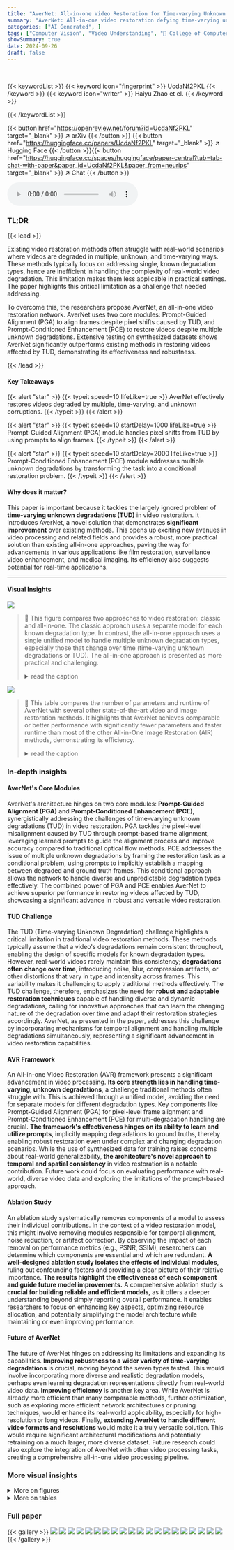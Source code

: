 ```yaml
---
title: "AverNet: All-in-one Video Restoration for Time-varying Unknown Degradations"
summary: "AverNet: All-in-one video restoration defying time-varying unknown degradations."
categories: ["AI Generated", ]
tags: ["Computer Vision", "Video Understanding", "🏢 College of Computer Science, Sichuan University, China",]
showSummary: true
date: 2024-09-26
draft: false
---
```


<br>

{{< keywordList >}}
{{< keyword icon="fingerprint" >}} UcdaNf2PKL {{< /keyword >}}
{{< keyword icon="writer" >}} Haiyu Zhao et el. {{< /keyword >}}
 
{{< /keywordList >}}

{{< button href="https://openreview.net/forum?id=UcdaNf2PKL" target="_blank" >}}
↗ arXiv
{{< /button >}}
{{< button href="https://huggingface.co/papers/UcdaNf2PKL" target="_blank" >}}
↗ Hugging Face
{{< /button >}}{{< button href="https://huggingface.co/spaces/huggingface/paper-central?tab=tab-chat-with-paper&paper_id=UcdaNf2PKL&paper_from=neurips" target="_blank" >}}
↗ Chat
{{< /button >}}




<audio controls>
    <source src="https://ai-paper-reviewer.com/UcdaNf2PKL/podcast.wav" type="audio/wav">
    Your browser does not support the audio element.
</audio>


### TL;DR


{{< lead >}}

Existing video restoration methods often struggle with real-world scenarios where videos are degraded in multiple, unknown, and time-varying ways.  These methods typically focus on addressing single, known degradation types, hence are inefficient in handling the complexity of real-world video degradation. This limitation makes them less applicable in practical settings.  The paper highlights this critical limitation as a challenge that needed addressing.

To overcome this, the researchers propose AverNet, an all-in-one video restoration network. AverNet uses two core modules: Prompt-Guided Alignment (PGA) to align frames despite pixel shifts caused by TUD, and Prompt-Conditioned Enhancement (PCE) to restore videos despite multiple unknown degradations.  Extensive testing on synthesized datasets shows AverNet significantly outperforms existing methods in restoring videos affected by TUD, demonstrating its effectiveness and robustness.

{{< /lead >}}


#### Key Takeaways

{{< alert "star" >}}
{{< typeit speed=10 lifeLike=true >}} AverNet effectively restores videos degraded by multiple, time-varying, and unknown corruptions. {{< /typeit >}}
{{< /alert >}}

{{< alert "star" >}}
{{< typeit speed=10 startDelay=1000 lifeLike=true >}} Prompt-Guided Alignment (PGA) module handles pixel shifts from TUD by using prompts to align frames. {{< /typeit >}}
{{< /alert >}}

{{< alert "star" >}}
{{< typeit speed=10 startDelay=2000 lifeLike=true >}} Prompt-Conditioned Enhancement (PCE) module addresses multiple unknown degradations by transforming the task into a conditional restoration problem. {{< /typeit >}}
{{< /alert >}}

#### Why does it matter?
This paper is important because it tackles the largely ignored problem of **time-varying unknown degradations (TUD)** in video restoration.  It introduces AverNet, a novel solution that demonstrates **significant improvement** over existing methods.  This opens up exciting new avenues in video processing and related fields and provides a robust, more practical solution than existing all-in-one approaches, paving the way for advancements in various applications like film restoration, surveillance video enhancement, and medical imaging. Its efficiency also suggests potential for real-time applications.

------
#### Visual Insights



![](https://ai-paper-reviewer.com/UcdaNf2PKL/figures_1_1.jpg)

> 🔼 This figure compares two approaches to video restoration: classic and all-in-one.  The classic approach uses a separate model for each known degradation type. In contrast, the all-in-one approach uses a single unified model to handle multiple unknown degradation types, especially those that change over time (time-varying unknown degradations or TUD). The all-in-one approach is presented as more practical and challenging.
> <details>
> <summary>read the caption</summary>
> Figure 1: Illustration of classic and all-in-one video restoration. (a) aims to develop a specific model for each degradation to handle the corrupted video, assuming that the degradation types and levels are the same and known for all frames. In contrast, (b) intends to handle videos containing time-varying unknown degradations through a unified model, which is more practical and challenging.
> </details>





![](https://ai-paper-reviewer.com/UcdaNf2PKL/tables_6_1.jpg)

> 🔼 This table compares the number of parameters and runtime of AverNet with several other state-of-the-art video and image restoration methods.  It highlights that AverNet achieves comparable or better performance with significantly fewer parameters and faster runtime than most of the other All-in-One Image Restoration (AIR) methods, demonstrating its efficiency.
> <details>
> <summary>read the caption</summary>
> Table 1: Comparisons on parameters and runtime. From the table, one could observe that our method is more efficient than most AIR methods.
> </details>





### In-depth insights


#### AverNet's Core Modules
AverNet's architecture hinges on two core modules: **Prompt-Guided Alignment (PGA)** and **Prompt-Conditioned Enhancement (PCE)**, synergistically addressing the challenges of time-varying unknown degradations (TUD) in video restoration.  PGA tackles the pixel-level misalignment caused by TUD through prompt-based frame alignment, leveraging learned prompts to guide the alignment process and improve accuracy compared to traditional optical flow methods.  PCE addresses the issue of multiple unknown degradations by framing the restoration task as a conditional problem, using prompts to implicitly establish a mapping between degraded and ground truth frames.  This conditional approach allows the network to handle diverse and unpredictable degradation types effectively. The combined power of PGA and PCE enables AverNet to achieve superior performance in restoring videos affected by TUD, showcasing a significant advance in robust and versatile video restoration.

#### TUD Challenge
The TUD (Time-varying Unknown Degradation) challenge highlights a critical limitation in traditional video restoration methods.  These methods typically assume that a video's degradations remain consistent throughout, enabling the design of specific models for known degradation types.  However, real-world videos rarely maintain this consistency; **degradations often change over time**, introducing noise, blur, compression artifacts, or other distortions that vary in type and intensity across frames. This variability makes it challenging to apply traditional methods effectively.  The TUD challenge, therefore, emphasizes the need for **robust and adaptable restoration techniques** capable of handling diverse and dynamic degradations, calling for innovative approaches that can learn the changing nature of the degradation over time and adapt their restoration strategies accordingly.  AverNet, as presented in the paper, addresses this challenge by incorporating mechanisms for temporal alignment and handling multiple degradations simultaneously, representing a significant advancement in video restoration capabilities.

#### AVR Framework
An All-in-one Video Restoration (AVR) framework presents a significant advancement in video processing.  **Its core strength lies in handling time-varying, unknown degradations**, a challenge traditional methods often struggle with.  This is achieved through a unified model, avoiding the need for separate models for different degradation types.  Key components like Prompt-Guided Alignment (PGA) for pixel-level frame alignment and Prompt-Conditioned Enhancement (PCE) for multi-degradation handling are crucial.  **The framework's effectiveness hinges on its ability to learn and utilize prompts**, implicitly mapping degradations to ground truths, thereby enabling robust restoration even under complex and changing degradation scenarios.  While the use of synthesized data for training raises concerns about real-world generalizability, **the architecture's novel approach to temporal and spatial consistency** in video restoration is a notable contribution. Future work could focus on evaluating performance with real-world, diverse video data and exploring the limitations of the prompt-based approach.

#### Ablation Study
An ablation study systematically removes components of a model to assess their individual contributions.  In the context of a video restoration model, this might involve removing modules responsible for temporal alignment, noise reduction, or artifact correction. By observing the impact of each removal on performance metrics (e.g., PSNR, SSIM), researchers can determine which components are essential and which are redundant.  **A well-designed ablation study isolates the effects of individual modules**, ruling out confounding factors and providing a clear picture of their relative importance. **The results highlight the effectiveness of each component and guide future model improvements.**  A comprehensive ablation study is **crucial for building reliable and efficient models**, as it offers a deeper understanding beyond simply reporting overall performance.  It enables researchers to focus on enhancing key aspects, optimizing resource allocation, and potentially simplifying the model architecture while maintaining or even improving performance.

#### Future of AverNet
The future of AverNet hinges on addressing its limitations and expanding its capabilities.  **Improving robustness to a wider variety of time-varying degradations** is crucial, moving beyond the seven types tested. This would involve incorporating more diverse and realistic degradation models, perhaps even learning degradation representations directly from real-world video data.  **Improving efficiency** is another key area. While AverNet is already more efficient than many comparable methods, further optimization, such as exploring more efficient network architectures or pruning techniques, would enhance its real-world applicability, especially for high-resolution or long videos.  Finally, **extending AverNet to handle different video formats and resolutions** would make it a truly versatile solution. This would require significant architectural modifications and potentially retraining on a much larger, more diverse dataset.  Future research could also explore the integration of AverNet with other video processing tasks, creating a comprehensive all-in-one video processing pipeline.


### More visual insights

<details>
<summary>More on figures
</summary>


![](https://ai-paper-reviewer.com/UcdaNf2PKL/figures_2_1.jpg)

> 🔼 This figure shows how time-varying degradations affect pixel alignment in video frames.  The optical flow (movement of pixels between frames) is calculated for clean frames, noisy frames with static degradations, and noisy frames with dynamic degradations. The arrows represent the calculated optical flow vectors.  The results show that time-varying degradations result in a larger and more complex pixel shift compared to time-invariant degradations. This highlights the difficulty of aligning frames with dynamic degradation, making it a significant challenge for video restoration.
> <details>
> <summary>read the caption</summary>
> Figure 2: Illustration of the pixel shift issue. We compute the optical flow between two consecutive frames with time-invariant and time-varying degradations. Several directional vectors are visualized as red arrows to indicate the estimated pixel alignments between the two frames. One could observe that time-varying degradations lead to less accurate estimations compared to time-invariant degradations, causing a larger and more complex pixel shift after alignment.
> </details>



![](https://ai-paper-reviewer.com/UcdaNf2PKL/figures_3_1.jpg)

> 🔼 This figure presents the overall architecture of AverNet, which is composed of propagation blocks.  Each block includes two core modules:  Prompt-Guided Alignment (PGA) and Prompt-Conditioned Enhancement (PCE). The PGA module aligns features across frames affected by time-varying degradations using prompt-guided deformable convolutions. The PCE module enhances features of the current frame with unknown degradations, also using prompts.  A Prompt Generation & Integration (PGI) module generates and integrates input-conditioned prompts to guide both PGA and PCE.
> <details>
> <summary>read the caption</summary>
> Figure 3: Architecture overview. (a) Overall architecture of our AverNet, which is mainly composed of propagation blocks. Each block consists of a (b) PGA module for spatially aligning features across frames with time-varying degradations, and a (c) PCE module for enhancing the features of current frame with unknown degradations. (d) PGI modules endow PGA and PCE with the capacity of conditioning on degradations by means of input-conditioned prompts. For simplicity, the superscripts j in (b) are omitted. In (c), the past feature is from the last time of propagation, and Ik refers to the indices of key frames.
> </details>



![](https://ai-paper-reviewer.com/UcdaNf2PKL/figures_7_1.jpg)

> 🔼 This figure compares the video restoration results of several methods on the 'tractor' video from the DAVIS-test dataset, where the degradation variation interval is 12 frames. The methods include WDiffusion, TransWeather, AirNet, PromptIR, BasicVSR++, Shift-Net, RVRT, and AverNet (the proposed method).  The ground truth (GT) is also shown for comparison. The figure visually demonstrates that AverNet produces significantly clearer results with fewer artifacts compared to the other methods, showing its effectiveness in recovering videos from time-varying unknown degradations.
> <details>
> <summary>read the caption</summary>
> Figure 4: Qualitative results on the 'tractor' video from DAVIS-test (t = 12), from which one could observe that existing methods leave residual noise or artifacts in the results. In contrast, our method obtains clearer results that are closer to GT.
> </details>



![](https://ai-paper-reviewer.com/UcdaNf2PKL/figures_8_1.jpg)

> 🔼 This figure shows a qualitative comparison of video restoration results on the 'tractor' video from the DAVIS-test dataset, where the time-varying degradation interval is set to 12.  It compares the results of several state-of-the-art methods (WDiffusion, TransWeather, AirNet, PromptIR, BasicVSR++, Shift-Net, RVRT) against the proposed AverNet and the ground truth (GT).  The results highlight AverNet's ability to produce clearer results with fewer artifacts and noise compared to the other methods, demonstrating its effectiveness in restoring videos with time-varying unknown degradations.
> <details>
> <summary>read the caption</summary>
> Figure 4: Qualitative results on the 'tractor' video from DAVIS-test (t = 12), from which one could observe that existing methods leave residual noise or artifacts in the results. In contrast, our method obtains clearer results that are closer to GT.
> </details>



![](https://ai-paper-reviewer.com/UcdaNf2PKL/figures_14_1.jpg)

> 🔼 This figure compares the video restoration results of different methods on the 'tractor' video from the DAVIS-test dataset. The variation interval (t) is set to 12.  The figure shows that existing methods (WDiffusion, TransWeather, AirNet, PromptIR, BasicVSR++, Shift-Net, and RVRT) produce results with noticeable artifacts and residual noise. In contrast, the proposed AverNet method achieves cleaner results that are closer to the ground truth (GT).
> <details>
> <summary>read the caption</summary>
> Figure 4: Qualitative results on the 'tractor' video from DAVIS-test (t = 12), from which one could observe that existing methods leave residual noise or artifacts in the results. In contrast, our method obtains clearer results that are closer to GT.
> </details>



![](https://ai-paper-reviewer.com/UcdaNf2PKL/figures_14_2.jpg)

> 🔼 This figure compares the video restoration results of different methods on the 'tractor' video from the DAVIS-test dataset, using a time-varying degradation interval (t=12).  The figure shows that existing methods like WDiffusion, TransWeather, AirNet, PromptIR, BasicVSR++, Shift-Net, and RVRT all exhibit artifacts, noise, or other issues in their restorations. In contrast, the proposed AverNet method produces a cleaner result that is much closer to the ground truth (GT). This demonstrates the effectiveness of AverNet in handling time-varying unknown degradations.
> <details>
> <summary>read the caption</summary>
> Figure 4: Qualitative results on the 'tractor' video from DAVIS-test (t = 12), from which one could observe that existing methods leave residual noise or artifacts in the results. In contrast, our method obtains clearer results that are closer to GT.
> </details>



![](https://ai-paper-reviewer.com/UcdaNf2PKL/figures_14_3.jpg)

> 🔼 This figure shows a comparison of video restoration results on the 'subway' video clip from the DAVIS-test dataset.  The video was degraded with a combination of noise and blur.  The results from several state-of-the-art video restoration methods are presented, alongside the ground truth. AverNet, the proposed method, provides significantly clearer and more detailed results compared to other methods.
> <details>
> <summary>read the caption</summary>
> Figure 8: Qualitative results on the 'subway' video from DAVIS-test in the noise&blur degradation combination, from which one could observe that the results of existing methods are blurry. In contrast, the results of our method have clearer outlines and tones that are more similar to the GT.
> </details>



</details>




<details>
<summary>More on tables
</summary>


![](https://ai-paper-reviewer.com/UcdaNf2PKL/tables_7_1.jpg)
> 🔼 This table presents a quantitative comparison of the proposed AverNet model against several state-of-the-art video and image restoration methods.  The comparison is performed on six different test sets, each characterized by a varying interval (t) of degradation variations within the video sequences.  The results are reported in terms of PSNR and SSIM metrics, highlighting the superior performance of AverNet across all test sets and variation intervals.
> <details>
> <summary>read the caption</summary>
> Table 2: Quantitative results compared to state-of-the-art methods on test sets with various variation intervals. t is the interval of degradation variations in the frame sequences. The best outcomes are highlighted in bold. From the table, one could observe that our method almost outperforms other methods on all test sets.
> </details>

![](https://ai-paper-reviewer.com/UcdaNf2PKL/tables_8_1.jpg)
> 🔼 This table presents a quantitative comparison of the proposed AverNet model against several state-of-the-art video and image restoration methods. The comparison is performed across three different degradation combinations: noise and blur, noise and compression, and blur and compression.  The metrics used for evaluation are PSNR and SSIM. The results show that AverNet achieves either comparable or better performance than existing methods, particularly excelling in SSIM scores, while also exhibiting significantly improved computational efficiency.
> <details>
> <summary>read the caption</summary>
> Table 3: Quantitative results compared to state-of-the-art methods in three degradation combinations, i.e., noise&blur, noise&compression, and blur&compression. The best outcomes are highlighted in bold. From the table, one could see that our method outperforms other methods in SSIM, and obtains comparable PSNR values to RVRT while requiring only half the runtime.
> </details>

![](https://ai-paper-reviewer.com/UcdaNf2PKL/tables_8_2.jpg)
> 🔼 This table presents the ablation study results for the AverNet model.  The experimenters systematically removed either the Prompt-Guided Alignment (PGA) module or the Prompt-Conditioned Enhancement (PCE) module, or both, to assess their individual contributions to the overall performance.  The results are shown in terms of Peak Signal-to-Noise Ratio (PSNR) and Structural Similarity Index (SSIM) for two datasets, DAVIS-test and Set8, indicating the effectiveness of each module in improving video restoration quality.
> <details>
> <summary>read the caption</summary>
> Table 4: Ablation studies of the modules. Each module brings improvements in PSNR and SSIM, verifying their effectiveness.
> </details>

![](https://ai-paper-reviewer.com/UcdaNf2PKL/tables_9_1.jpg)
> 🔼 This ablation study investigates the impact of varying the interval (T) between key frames on the performance of the Prompt-Conditioned Enhancement (PCE) module.  Results are shown for PSNR and SSIM metrics on the DAVIS-test and Set8 datasets, with intervals of T=6, T=12, and T=24.  The findings reveal that while performance remains relatively consistent on the shorter DAVIS-test videos, using a larger interval (fewer key frames) leads to a noticeable decrease in performance on the longer Set8 videos.
> <details>
> <summary>read the caption</summary>
> Table 5: Ablation of the key frame interval T in PCE. From the table, one could see that larger T, i.e., fewer key frames result in worse performance on the long videos of Set8.
> </details>

</details>




### Full paper

{{< gallery >}}
<img src="https://ai-paper-reviewer.com/UcdaNf2PKL/1.png" class="grid-w50 md:grid-w33 xl:grid-w25" />
<img src="https://ai-paper-reviewer.com/UcdaNf2PKL/2.png" class="grid-w50 md:grid-w33 xl:grid-w25" />
<img src="https://ai-paper-reviewer.com/UcdaNf2PKL/3.png" class="grid-w50 md:grid-w33 xl:grid-w25" />
<img src="https://ai-paper-reviewer.com/UcdaNf2PKL/4.png" class="grid-w50 md:grid-w33 xl:grid-w25" />
<img src="https://ai-paper-reviewer.com/UcdaNf2PKL/5.png" class="grid-w50 md:grid-w33 xl:grid-w25" />
<img src="https://ai-paper-reviewer.com/UcdaNf2PKL/6.png" class="grid-w50 md:grid-w33 xl:grid-w25" />
<img src="https://ai-paper-reviewer.com/UcdaNf2PKL/7.png" class="grid-w50 md:grid-w33 xl:grid-w25" />
<img src="https://ai-paper-reviewer.com/UcdaNf2PKL/8.png" class="grid-w50 md:grid-w33 xl:grid-w25" />
<img src="https://ai-paper-reviewer.com/UcdaNf2PKL/9.png" class="grid-w50 md:grid-w33 xl:grid-w25" />
<img src="https://ai-paper-reviewer.com/UcdaNf2PKL/10.png" class="grid-w50 md:grid-w33 xl:grid-w25" />
<img src="https://ai-paper-reviewer.com/UcdaNf2PKL/11.png" class="grid-w50 md:grid-w33 xl:grid-w25" />
<img src="https://ai-paper-reviewer.com/UcdaNf2PKL/12.png" class="grid-w50 md:grid-w33 xl:grid-w25" />
<img src="https://ai-paper-reviewer.com/UcdaNf2PKL/13.png" class="grid-w50 md:grid-w33 xl:grid-w25" />
<img src="https://ai-paper-reviewer.com/UcdaNf2PKL/14.png" class="grid-w50 md:grid-w33 xl:grid-w25" />
<img src="https://ai-paper-reviewer.com/UcdaNf2PKL/15.png" class="grid-w50 md:grid-w33 xl:grid-w25" />
<img src="https://ai-paper-reviewer.com/UcdaNf2PKL/16.png" class="grid-w50 md:grid-w33 xl:grid-w25" />
<img src="https://ai-paper-reviewer.com/UcdaNf2PKL/17.png" class="grid-w50 md:grid-w33 xl:grid-w25" />
<img src="https://ai-paper-reviewer.com/UcdaNf2PKL/18.png" class="grid-w50 md:grid-w33 xl:grid-w25" />
<img src="https://ai-paper-reviewer.com/UcdaNf2PKL/19.png" class="grid-w50 md:grid-w33 xl:grid-w25" />
<img src="https://ai-paper-reviewer.com/UcdaNf2PKL/20.png" class="grid-w50 md:grid-w33 xl:grid-w25" />
{{< /gallery >}}